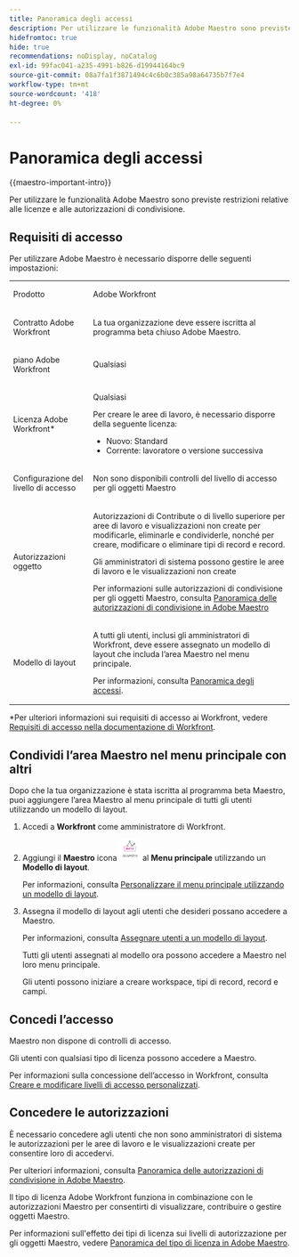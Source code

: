 ```yaml
---
title: Panoramica degli accessi
description: Per utilizzare le funzionalità Adobe Maestro sono previste restrizioni relative alle licenze e alle autorizzazioni di condivisione.
hidefromtoc: true
hide: true
recommendations: noDisplay, noCatalog
exl-id: 99fac041-a235-4991-b826-d19944164bc9
source-git-commit: 08a7fa1f3871494c4c6b0c385a98a64735b7f7e4
workflow-type: tm+mt
source-wordcount: '418'
ht-degree: 0%

---
```


<!--update the metadata with real things when making this public; also update the description with something like this: Not all users in the organization have the same access and permissions to use Adobe Maestro. This article describes the levels of access that users could have to Adobe Maestro. -->
<!--update the title and the metadata title if Maestro is NOT its own product - because the title is too generic for it being a Workfront capability-->

# Panoramica degli accessi

{{maestro-important-intro}}

Per utilizzare le funzionalità Adobe Maestro sono previste restrizioni relative alle licenze e alle autorizzazioni di condivisione.

## Requisiti di accesso

Per utilizzare Adobe Maestro è necessario disporre delle seguenti impostazioni:

<table style="table-layout:auto">
 <col>
 </col>
 <col>
 </col>
 <tbody>
    <tr>
<tr>
<td>
   <p> Prodotto</p> </td>
   <td>
   <p> Adobe Workfront</p> </td>
  </tr>  
 <td role="rowheader"><p>Contratto Adobe Workfront</p></td>
   <td>
<p>La tua organizzazione deve essere iscritta al programma beta chiuso Adobe Maestro. </p>
   </td>
  </tr>
  <tr>
   <td role="rowheader"><p>piano Adobe Workfront</p></td>
   <td>
<p>Qualsiasi</p>
   </td>
  </tr>
  <tr>
   <td role="rowheader"><p>Licenza Adobe Workfront*</p></td>
   <td>
   <p>Qualsiasi</p>
   <p>Per creare le aree di lavoro, è necessario disporre della seguente licenza:</p>
   <ul>
   <li>
   Nuovo: Standard
   </li>
   <li>
   Corrente: lavoratore o versione successiva
   </li>
   </ul>
  </td>
  </tr>
  <tr>
   <td role="rowheader"><p>Configurazione del livello di accesso</p></td>
   <td> <p>Non sono disponibili controlli del livello di accesso per gli oggetti Maestro</p>  
</td>
  </tr>
<tr>
   <td role="rowheader"><p>Autorizzazioni oggetto</p></td>
   <td>
   <p>Autorizzazioni di Contribute o di livello superiore per aree di lavoro e visualizzazioni non create per modificarle, eliminarle e condividerle, nonché per creare, modificare o eliminare tipi di record e record.</p>
    <p>Gli amministratori di sistema possono gestire le aree di lavoro e le visualizzazioni non create </p>
   <p>Per informazioni sulle autorizzazioni di condivisione per gli oggetti Maestro, consulta  
   <a href="../access/sharing-permissions-overview.md">Panoramica delle autorizzazioni di condivisione in Adobe Maestro</a> 
  </td>
  </tr>
<tr>
   <td role="rowheader"><p>Modello di layout</p></td>
   <td> <p>A tutti gli utenti, inclusi gli amministratori di Workfront, deve essere assegnato un modello di layout che includa l’area Maestro nel menu principale. </p> <p>Per informazioni, consulta <a href="/help/quicksilver/maestro/access/access-overview.md">Panoramica degli accessi</a>. </p>  
</td>
  </tr>
 </tbody>
</table>

*Per ulteriori informazioni sui requisiti di accesso ai Workfront, vedere [Requisiti di accesso nella documentazione di Workfront](/help/quicksilver/administration-and-setup/add-users/access-levels-and-object-permissions/access-level-requirements-in-documentation.md).


## Condividi l’area Maestro nel menu principale con altri

<!--First, contact your account manager to obtain access to the current Maestro closed beta program.-->

Dopo che la tua organizzazione è stata iscritta al programma beta Maestro, puoi aggiungere l’area Maestro al menu principale di tutti gli utenti utilizzando un modello di layout.

1. Accedi a **Workfront** come amministratore di Workfront.

1. Aggiungi il **Maestro** icona ![](assets/maestro-icon.png) al **Menu principale** utilizzando un **Modello di layout**.

   Per informazioni, consulta [Personalizzare il menu principale utilizzando un modello di layout](../../administration-and-setup/customize-workfront/use-layout-templates/customize-main-menu.md).

1. Assegna il modello di layout agli utenti che desideri possano accedere a Maestro.

   Per informazioni, consulta [Assegnare utenti a un modello di layout](../../administration-and-setup/customize-workfront/use-layout-templates/assign-users-to-layout-template.md).

   Tutti gli utenti assegnati al modello ora possono accedere a Maestro nel loro menu principale.

   Gli utenti possono iniziare a creare workspace, tipi di record, record e campi.

## Concedi l’accesso

Maestro non dispone di controlli di accesso.

Gli utenti con qualsiasi tipo di licenza possono accedere a Maestro.

Per informazioni sulla concessione dell’accesso in Workfront, consulta [Creare e modificare livelli di accesso personalizzati](/help/quicksilver/administration-and-setup/add-users/configure-and-grant-access/create-modify-access-levels.md).

## Concedere le autorizzazioni

È necessario concedere agli utenti che non sono amministratori di sistema le autorizzazioni per le aree di lavoro e le visualizzazioni create per consentire loro di accedervi.

Per ulteriori informazioni, consulta [Panoramica delle autorizzazioni di condivisione in Adobe Maestro](/help/quicksilver/maestro/access/sharing-permissions-overview.md).

Il tipo di licenza Adobe Workfront funziona in combinazione con le autorizzazioni Maestro per consentirti di visualizzare, contribuire o gestire oggetti Maestro.

Per informazioni sull&#39;effetto dei tipi di licenza sui livelli di autorizzazione per gli oggetti Maestro, vedere [Panoramica del tipo di licenza in Adobe Maestro](/help/quicksilver/maestro/access/license-type-overview.md).


